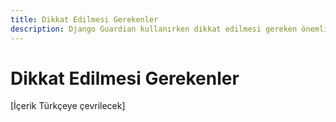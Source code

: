 ```yaml
---
title: Dikkat Edilmesi Gerekenler
description: Django Guardian kullanırken dikkat edilmesi gereken önemli hususlar ve sınırlamalar
---
```


# Dikkat Edilmesi Gerekenler

[İçerik Türkçeye çevrilecek]

<!-- Bu sayfa içeriği ana İngilizce userguide/caveats.md dosyasından çevrilecektir -->
